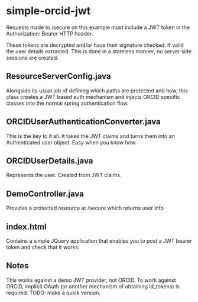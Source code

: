 simple-orcid-jwt
================

Requests made to /secure on this example must include a JWT token in the Authorization: Bearer HTTP header.

These tokens are decrypted and/or have their signature checked.  If valid the user details extracted.  This is done in a stateless manner, no server side sessions are created.

ResourceServerConfig.java
-------------------------
Alongside its usual job of defining which paths are protected and how, this class creates a JWT based auth mechanism and injects ORCID specific classes into the normal spring authentication flow.  

ORCIDUserAuthenticationConverter.java
-------------------------------------
This is the key to it all.  It takes the JWT claims and turns them into an Authenticated user object.  Easy when you know how.

ORCIDUserDetails.java
---------------------
Represents the user.  Created from JWT claims.

DemoController.java
-------------------
Provides a protected resource at /secure which returns user info

index.html
----------
Contains a simple JQuery application that enables you to post a JWT bearer token and check that it works.

Notes
-----
This works against a demo JWT provider, not ORCID.  To work against ORCID, implicit OAuth (or another mechanism of obtaining id_tokens) is required.  TODO: make a quick version.